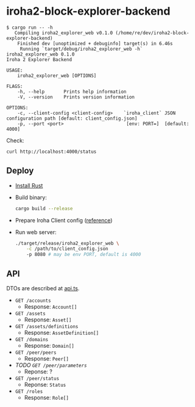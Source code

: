 # iroha2-block-explorer-backend

```
$ cargo run -- -h
   Compiling iroha2_explorer_web v0.1.0 (/home/re/dev/iroha2-block-explorer-backend)
    Finished dev [unoptimized + debuginfo] target(s) in 6.46s
     Running `target/debug/iroha2_explorer_web -h`
iroha2_explorer_web 0.1.0
Iroha 2 Explorer Backend

USAGE:
    iroha2_explorer_web [OPTIONS]

FLAGS:
    -h, --help       Prints help information
    -V, --version    Prints version information

OPTIONS:
    -c, --client-config <client-config>    `iroha_client` JSON configuration path [default: client_config.json]
    -p, --port <port>                       [env: PORT=]  [default: 4000]
```

Check:

```bash
curl http://localhost:4000/status
```

## Deploy

- [Install Rust](https://www.rust-lang.org/tools/install)
- Build binary:

  ```bash
  cargo build --release
  ```

- Prepare Iroha Client config ([reference](https://github.com/hyperledger/iroha/blob/ea45b5053018acd48340024800786ff5a3d0904d/docs/source/references/config.md))

- Run web server:

  ```bash
  ./target/release/iroha2_explorer_web \
      -c /path/to/client_config.json
      -p 8080 # may be env PORT, default is 4000
  ```

## API

DTOs are described at [api.ts](./api.ts).

- `GET /accounts`
  - Response: `Account[]`
- `GET /assets`
  - Response: `Asset[]`
- `GET /assets/definitions`
  - Response: `AssetDefinition[]`
- `GET /domains`
  - Response: `Domain[]`
- `GET /peer/peers`
  - Response: `Peer[]`
- _TODO `GET /peer/parameters`_
  - Reponse: ?
- `GET /peer/status`
  - Reponse: `Status`
- `GET /roles`
  - Response: `Role[]`
